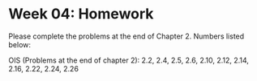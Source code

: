 # Week 04: Homework

Please complete the problems at the end of Chapter 2.  Numbers listed below:

OIS (Problems at the end of chapter 2): 2.2, 2.4, 2.5, 2.6, 2.10, 2.12, 2.14, 2.16, 2.22, 2.24, 2.26

